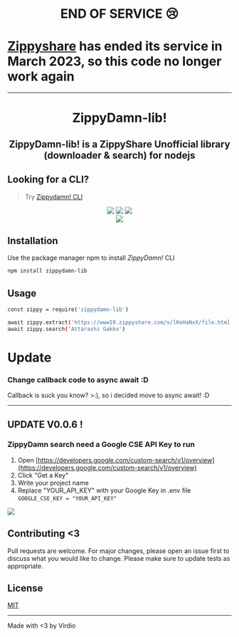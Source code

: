 <h1 align="center"> END OF SERVICE 😢</center>
<h1><a href="https://www.zippyshare.com/">Zippyshare</a> has ended its service in March 2023, so this code no longer work again</h1>

---

<h1 align="center"> ZippyDamn-lib!</h1>

<h2 align="center">
ZippyDamn-lib! is a ZippyShare Unofficial library (downloader & search) for nodejs</h2>

## Looking for a CLI?
> Try [Zippydamn! CLI](https://www.npmjs.com/package/zippydamn)

<div align="center">
    <img src="https://img.shields.io/github/forks/diosamuel/zippydamn-lib?style=for-the-badge">
    <img src="https://img.shields.io/github/stars/diosamuel/zippydamn-lib?style=for-the-badge">
    <img src="https://img.shields.io/github/license/diosamuel/zippydamn-lib?style=for-the-badge">
</div>

<div align="center">
<img src="https://nodei.co/npm/zippydamn-lib.png">
</div>

## Installation

Use the package manager npm to install _ZippyDamn!_ CLI

```bash
npm install zippydamn-lib
```

## Usage

```bash
const zippy = require('zippydamn-lib')

await zippy.extract('https://www19.zippyshare.com/v/lKeHaNxX/file.html')
await zippy.search('Attarashi Gakko')

```

# Update

### Change callback code to async await :D
Callback is suck you know? >:), so i decided move to async await! :D

---
## UPDATE V0.0.6 !
### ZippyDamn search need a Google CSE API Key to run
1. Open [https://developers.google.com/custom-search/v1/overview](https://developers.google.com/custom-search/v1/overview)
2. Click "Get a Key"
3. Write your project name
4. Replace "YOUR_API_KEY" with your Google Key in .env file
  ```GOOGLE_CSE_KEY = "YOUR_API_KEY"```

![](./tutorial.gif)

## Contributing <3
Pull requests are welcome. For major changes, please open an issue first to discuss what you would like to change.
Please make sure to update tests as appropriate.

## License
[MIT](https://choosealicense.com/licenses/mit/)

---

Made with <3 by Virdio
